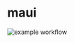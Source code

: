 # maui
![example workflow](https://github.com/MandeepSingh-MS/maui/actions/workflows/main.yaml/badge.svg)

